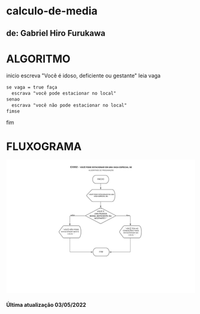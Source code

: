 # calculo-de-media

## de: Gabriel Hiro Furukawa

# **ALGORITMO**

   inicio
    escreva "Você é idoso, deficiente ou gestante"
    leia vaga

    se vaga = true faça
      escrava "você pode estacionar no local"
    senao 
      escrava "você não pode estacionar no local"
    fimse
  fim 

# **FLUXOGRAMA**
![fluxograma](https://github.com/GabrielHiro/VAGA-ESPECIAL/blob/e7017504dd43d1b51d8c3e6451208c82946b312a/ATV001-EX001.png)

#### Última atualização 03/05/2022
